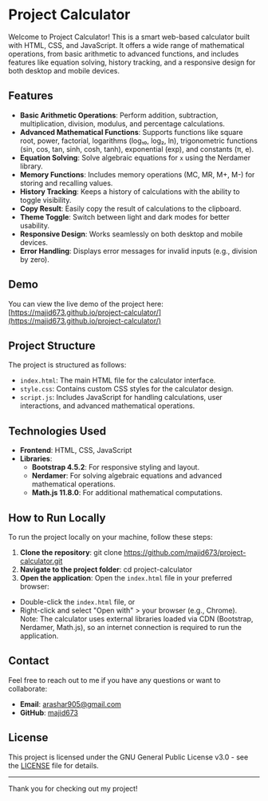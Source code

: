 # Project Calculator

Welcome to Project Calculator! This is a smart web-based calculator built with HTML, CSS, and JavaScript. It offers a wide range of mathematical operations, from basic arithmetic to advanced functions, and includes features like equation solving, history tracking, and a responsive design for both desktop and mobile devices.

## Features

- **Basic Arithmetic Operations**: Perform addition, subtraction, multiplication, division, modulus, and percentage calculations.
- **Advanced Mathematical Functions**: Supports functions like square root, power, factorial, logarithms (log₁₀, log₂, ln), trigonometric functions (sin, cos, tan, sinh, cosh, tanh), exponential (exp), and constants (π, e).
- **Equation Solving**: Solve algebraic equations for `x` using the Nerdamer library.
- **Memory Functions**: Includes memory operations (MC, MR, M+, M-) for storing and recalling values.
- **History Tracking**: Keeps a history of calculations with the ability to toggle visibility.
- **Copy Result**: Easily copy the result of calculations to the clipboard.
- **Theme Toggle**: Switch between light and dark modes for better usability.
- **Responsive Design**: Works seamlessly on both desktop and mobile devices.
- **Error Handling**: Displays error messages for invalid inputs (e.g., division by zero).

## Demo

You can view the live demo of the project here:  
[https://majid673.github.io/project-calculator/](https://majid673.github.io/project-calculator/)

## Project Structure

The project is structured as follows:

- `index.html`: The main HTML file for the calculator interface.
- `style.css`: Contains custom CSS styles for the calculator design.
- `script.js`: Includes JavaScript for handling calculations, user interactions, and advanced mathematical operations.

## Technologies Used

- **Frontend**: HTML, CSS, JavaScript
- **Libraries**:
  - **Bootstrap 4.5.2**: For responsive styling and layout.
  - **Nerdamer**: For solving algebraic equations and advanced mathematical operations.
  - **Math.js 11.8.0**: For additional mathematical computations.

## How to Run Locally

To run the project locally on your machine, follow these steps:

1. **Clone the repository**:  git clone https://github.com/majid673/project-calculator.git
2. **Navigate to the project folder**:   cd project-calculator
3. **Open the application**: Open the `index.html` file in your preferred browser:  
- Double-click the `index.html` file, or  
- Right-click and select "Open with" > your browser (e.g., Chrome).  
Note: The calculator uses external libraries loaded via CDN (Bootstrap, Nerdamer, Math.js), so an internet connection is required to run the application.

## Contact

Feel free to reach out to me if you have any questions or want to collaborate:

- **Email**: [arashar905@gmail.com](mailto:arashar905@gmail.com)
- **GitHub**: [majid673](https://github.com/majid673)

## License

This project is licensed under the GNU General Public License v3.0 - see the [LICENSE](LICENSE) file for details.

---

Thank you for checking out my project! 
